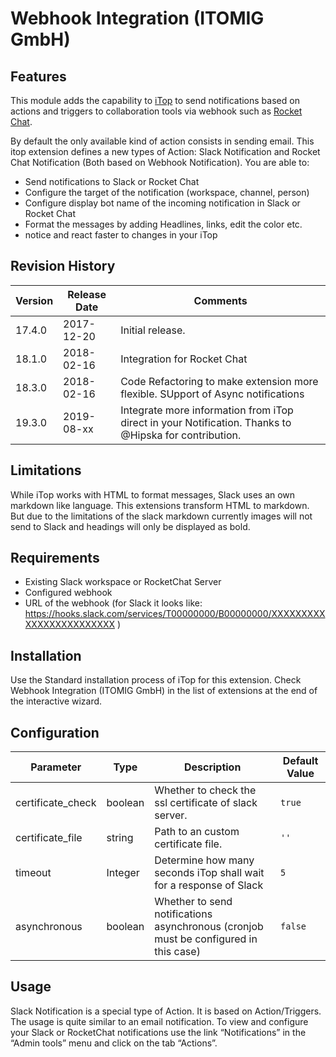 # Webhook Integration (ITOMIG GmbH)

## Features
This module adds the capability to [iTop](https://github.com/Combodo/iTop) to send notifications based on actions and triggers to collaboration tools via webhook such as [Rocket Chat](https://rocket.chat/).

By default the only available kind of action consists in sending email. This itop extension defines a new types of Action:  Slack Notification and Rocket Chat Notification (Both based on Webhook Notification). You are able to:

* Send notifications to Slack or Rocket Chat
* Configure the target of the notification (workspace, channel, person)
* Configure display bot name of the incoming notification in Slack or Rocket Chat
* Format the messages by adding Headlines, links, edit the color etc.
* notice and react faster to changes in your iTop

## Revision History

| Version		 | Release Date  | Comments	     | 
| ------------- | ------------- | -------------   |
| 17.4.0			 | 2017-12-20    | Initial release.	  | 
| 18.1.0			 | 2018-02-16    | Integration for Rocket Chat	  | 
| 18.3.0			 | 2018-02-16    | Code Refactoring to make extension more flexible. SUpport of Async notifications	  | 
| 19.3.0			 | 2019-08-xx    | Integrate more information from iTop direct in your Notification. Thanks to @Hipska for contribution. |

## Limitations

While iTop works with HTML to format messages, Slack uses an own markdown like language. This extensions transform HTML to markdown. But due to the limitations of the slack markdown currently images will not send to Slack and headings will only be displayed as bold.

## Requirements

* Existing Slack workspace or RocketChat Server
* Configured webhook
* URL of the webhook (for Slack it looks like: https://hooks.slack.com/services/T00000000/B00000000/XXXXXXXXXXXXXXXXXXXXXXXX )

## Installation

Use the Standard installation process of iTop for this extension.
Check Webhook Integration (ITOMIG GmbH) in the list of extensions at the end of the interactive wizard.

## Configuration

| Parameter				| Type 			 | Description	  | Default Value	|
| ------------- 		| ------------- | ------------- | ------------- |
| certificate_check	| boolean 	| Whether to check the ssl certificate of slack server.											| `true` 	|
| certificate_file 	| string 	| Path to an custom certificate file. 																	| `''` 		|
| timeout 				| Integer 	| Determine how many seconds iTop shall wait for a response of Slack							| `5` 		|
| asynchronous 		| boolean 	| Whether to send notifications asynchronous (cronjob must be configured in this case)	| `false` 	|

## Usage

Slack Notification is a special type of Action. It is based on Action/Triggers. The usage is quite similar to an email notification.
To view and configure your Slack or RocketChat notifications use the link “Notifications” in the “Admin tools” menu and click on the tab “Actions”.

